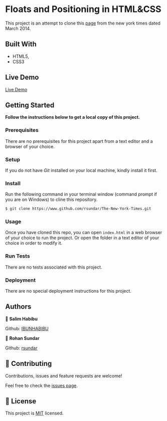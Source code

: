 # Floats and Positioning in HTML&CSS

This project is an attempt to clone this [page](https://www.nytimes.com/2014/03/18/science/space/detection-of-waves-in-space-buttresses-landmark-theory-of-big-bang.html?_r=0) from the new york times dated March 2014.

## Built With

- HTML5,
- CSS3

## Live Demo

[Live Demo](https://htmlpreview.github.io/?https://github.com/IBUNHABIBU/The-New-York-Times/blob/development_branch/index.html)

## Getting Started

**Follow the instructions below to get a local copy of this project.**

### Prerequisites

There are no prerequisites for this project apart from a text editor and a browser of your choice.

### Setup

If you do not have *Git* installed on your local machine, kindly install it first.

### Install

Run the following command in your terminal window (command prompt if you are on Windows) to cline this repository.

```bash
$ git clone https://www.github.com/rsundar/The-New-York-Times.git
```
### Usage

Once you have cloned this repo, you can open ```index.html``` in a web browser of your choice to run the project. Or open the folder in a text editor of your choice in order to modify it.

### Run Tests

There are no tests associated with this project.

### Deployment

There are no special deployment instructions for this project.



## Authors

👤 **Salim Habibu**
 
Github: [IBUNHABIBU](https://www.github.com/IBUNHABIBU/)

👤 **Rohan Sundar**

Github: [rsundar](https://www.github.com/rsundar)

## 🤝 Contributing

Contributions, issues and feature requests are welcome!

Feel free to check the [issues page](issues/).


## 📝 License

This project is [MIT](https://www.github.com/rsundar/The-New-York-Times/LICENSE) licensed.
